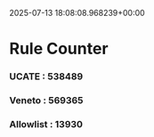 2025-07-13 18:08:08.968239+00:00
# Rule Counter 
 ### UCATE : 538489

 ### Veneto : 569365

 ### Allowlist : 13930